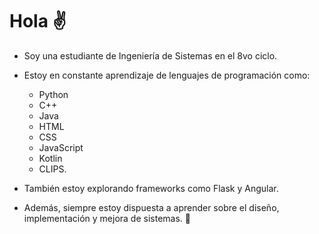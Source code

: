 # Hola ✌

- Soy una estudiante de Ingeniería de Sistemas en el 8vo ciclo.
- Estoy en constante aprendizaje de lenguajes de programación como:
  - Python
  - C++
  - Java
  - HTML
  - CSS
  - JavaScript
  - Kotlin
  - CLIPS.

- También estoy explorando frameworks como Flask y Angular.
- Además, siempre estoy dispuesta a aprender sobre el diseño, implementación y mejora de sistemas. 🚀
